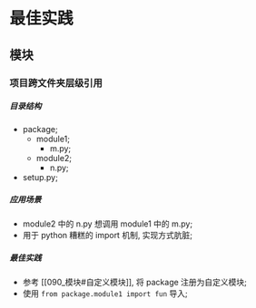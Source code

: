 # 最佳实践

## 模块

### 项目跨文件夹层级引用

##### 目录结构

- package;
  - module1;
    - m.py;
  - module2;
    - n.py;
- setup.py;

##### 应用场景

- module2 中的 n.py 想调用 module1 中的 m.py;
- 用于 python 糟糕的 import 机制, 实现方式肮脏;

##### 最佳实践

- 参考 [[090_模块#自定义模块]], 将 package 注册为自定义模块;
- 使用 `from package.module1 import fun` 导入;
